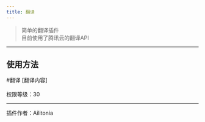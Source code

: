 ```yaml
---
title: 翻译
---
```


> 简单的翻译插件<br/>
> 目前使用了腾讯云的翻译API

---
## 使用方法
\#翻译 [翻译内容]<br/><br/>
权限等级：30

---
插件作者：Ailitonia